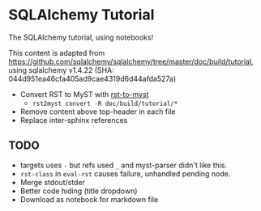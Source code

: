 # SQLAlchemy Tutorial

The SQLAlchemy tutorial, using notebooks!

This content is adapted from <https://github.com/sqlalchemy/sqlalchemy/tree/master/doc/build/tutorial>, using sqlalchemy v1.4.22 (SHA: 044d951ea46cfa405ad9cae4319d6d44afda527a)

- Convert RST to MyST with [rst-to-myst](https://github.com/executablebooks/rst-to-myst)
  - `rst2myst convert -R doc/build/tutorial/*`
- Remove content above top-header in each file
- Replace inter-sphinx references


## TODO

- targets uses `-` but refs used `_` and myst-parser didn't like this.
- `rst-class` in `eval-rst` causes failure, unhandled pending node.
- Merge stdout/stder
- Better code hiding (title dropdown)
- Download as notebook for markdown file
